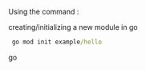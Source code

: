 Using the command : 

creating/initializing a new module in go
```cmd
 go mod init example/hello
```

go 


